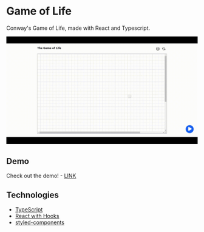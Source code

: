 # Game of Life

Conway's Game of Life, made with React and Typescript.

![Design preview](preview.gif)

## Demo

Check out the demo! - [LINK]()

## Technologies

* [TypeScript](https://www.typescriptlang.org/)
* [React with Hooks](https://reactjs.org/)
* [styled-components](https://styled-components.com/)